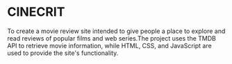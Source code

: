 # CINECRIT
To create a movie review site intended to give people a place to explore and read reviews of popular films and web series.The project uses the TMDB API to retrieve movie information, while HTML, CSS, and JavaScript are used to provide the site's functionality.
